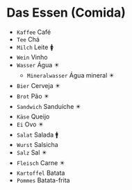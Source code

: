 # Das Essen (Comida)

-   `Kaffee` Café
-   `Tee` Chá
-   `Milch` Leite 🚺
-   `Wein` Vinho
-   `Wasser` Água ✴️
    -   `Mineralwasser` Água mineral ✴️
-   `Bier` Cerveja ✴️
-   `Brot` Pão ✴️
-   `Sandwich` Sanduíche ✴️
-   `Käse` Queijo
-   `Ei` Ovo ✴️
-   `Salat` Salada 🚹
-   `Wurst` Salsicha
-   `Salz` Sal ✴️
-   `Fleisch` Carne ✴️
-   `Kartoffel` Batata
-   `Pommes` Batata-frita
